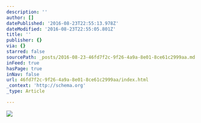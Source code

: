 ```yaml
---
description: ''
author: []
datePublished: '2016-08-23T22:55:13.978Z'
dateModified: '2016-08-23T22:55:05.801Z'
title: ''
publisher: {}
via: {}
starred: false
sourcePath: _posts/2016-08-23-46fd7f2c-9f26-4a9a-8e01-8ce61c2999aa.md
inFeed: true
hasPage: true
inNav: false
url: 46fd7f2c-9f26-4a9a-8e01-8ce61c2999aa/index.html
_context: 'http://schema.org'
_type: Article

---
```

![](https://the-grid-user-content.s3-us-west-2.amazonaws.com/cf2c74ae-e709-475a-953a-bd5b732a8407.jpg)